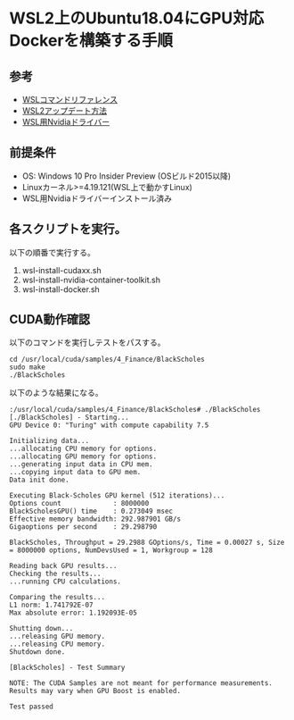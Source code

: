 # WSL2上のUbuntu18.04にGPU対応Dockerを構築する手順
## 参考
- [WSLコマンドリファレンス](https://docs.microsoft.com/ja-jp/windows/wsl/reference)
- [WSL2アップデート方法](https://qiita.com/naka345/items/eba1870fba589a68847e#wsl2%E4%B8%8A%E3%81%ABdocker%E3%82%92%E3%82%A4%E3%83%B3%E3%82%B9%E3%83%88%E3%83%BC%E3%83%AB)
- [WSL用Nvidiaドライバー](https://developer.nvidia.com/cuda/wsl/download)

## 前提条件
- OS: Windows 10 Pro Insider Preview (OSビルド2015以降)
- Linuxカーネル>=4.19.121(WSL上で動かすLinux)
- WSL用Nvidiaドライバーインストール済み

## 各スクリプトを実行。
以下の順番で実行する。
1. wsl-install-cudaxx.sh
1. wsl-install-nvidia-container-toolkit.sh
1. wsl-install-docker.sh


## CUDA動作確認
以下のコマンドを実行しテストをパスする。
```
cd /usr/local/cuda/samples/4_Finance/BlackScholes
sudo make
./BlackScholes
```
以下のような結果になる。
```
:/usr/local/cuda/samples/4_Finance/BlackScholes# ./BlackScholes
[./BlackScholes] - Starting...
GPU Device 0: "Turing" with compute capability 7.5

Initializing data...
...allocating CPU memory for options.
...allocating GPU memory for options.
...generating input data in CPU mem.
...copying input data to GPU mem.
Data init done.

Executing Black-Scholes GPU kernel (512 iterations)...
Options count             : 8000000
BlackScholesGPU() time    : 0.273049 msec
Effective memory bandwidth: 292.987901 GB/s
Gigaoptions per second    : 29.298790

BlackScholes, Throughput = 29.2988 GOptions/s, Time = 0.00027 s, Size = 8000000 options, NumDevsUsed = 1, Workgroup = 128

Reading back GPU results...
Checking the results...
...running CPU calculations.

Comparing the results...
L1 norm: 1.741792E-07
Max absolute error: 1.192093E-05

Shutting down...
...releasing GPU memory.
...releasing CPU memory.
Shutdown done.

[BlackScholes] - Test Summary

NOTE: The CUDA Samples are not meant for performance measurements. Results may vary when GPU Boost is enabled.

Test passed
```